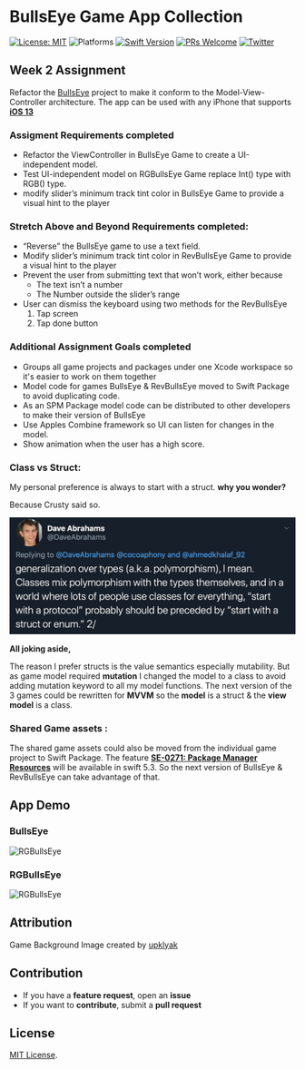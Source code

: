 # BullsEye Game App Collection 


[![License: MIT](https://img.shields.io/badge/License-MIT-yellow.svg)](https://opensource.org/licenses/MIT)
![Platforms](https://img.shields.io/badge/platform-iOS-lightgrey.svg)
[![Swift Version](https://img.shields.io/badge/Swift-5.2-F16D39.svg?style=flat)](https://developer.apple.com/swift)
[![PRs Welcome](https://img.shields.io/badge/PRs-welcome-brightgreen.svg?style=flat-square)](http://makeapullrequest.com)
[![Twitter](https://img.shields.io/badge/twitter-@byaruhaf-blue.svg)](http://twitter.com/byaruhaf)


## Week 2 Assignment

Refactor the [BullsEye](https://files.betamax.raywenderlich.com/attachments/videos/1927/20a3598d-8d8d-4044-ad39-5a1d58c62ad9.zip) project to make it conform to the Model-View-Controller architecture.
The app can be used with any iPhone that supports **[iOS 13](https://support.apple.com/en-il/guide/iphone/iphe3fa5df43/ios)**

### Assigment Requirements completed
* Refactor the ViewController in BullsEye Game to create a UI-independent model.
* Test UI-independent model on RGBullsEye Game replace Int() type with RGB() type.
* modify slider’s minimum track tint color in BullsEye Game to provide a visual hint to the player

### Stretch Above and Beyond Requirements completed:
* “Reverse” the BullsEye game to use a text field.
* Modify slider’s minimum track tint color in RevBullsEye Game to provide a visual hint to the player
* Prevent the user from submitting text that won’t work, either because
    * The text isn’t a number
    * The Number outside the slider’s range
* User can dismiss the keyboard using two methods for the RevBullsEye
     1. Tap screen
    2. Tap done button 
 

### Additional Assignment Goals completed
* Groups all game projects and packages under one Xcode workspace so it's easier to work on them together
* Model code for games BullsEye & RevBullsEye moved to Swift Package to avoid duplicating code.
* As an SPM Package model code can be distributed to other developers to make their version of BullsEye
* Use Apples Combine framework so UI can listen for changes in the model.
* Show animation when the user has a high score. 

### Class vs Struct:
My personal preference is always to start with a struct. **why you wonder?**

Because Crusty said so.

![Crusty](Demo/Crusty.png) 

**All joking aside,**

The reason I prefer structs is the value semantics especially mutability. But as game model required **mutation** I changed the model to a class to avoid adding mutation keyword to all my model functions. The next version of the 3 games could be rewritten for **MVVM** so the **model** is a struct & the **view model** is a class.  

### Shared Game assets :
The shared game assets could also be moved from the individual game project to Swift Package.
The feature **[SE-0271: Package Manager Resources](https://github.com/apple/swift-evolution/blob/master/proposals/0271-package-manager-resources.md)** will be available in swift 5.3. So the next version of BullsEye & RevBullsEye can take advantage of that. 

## App Demo
### BullsEye
![RGBullsEye](Demo/Bull3.gif)
### RGBullsEye
![RGBullsEye](Demo/RGBBull.gif)

## Attribution
Game Background Image created by <a href='https://www.freepik.com/upklyak'> upklyak</a>


## Contribution
- If you have a **feature request**, open an **issue**
- If you want to **contribute**, submit a **pull request**


## License
[MIT License](https://github.com/byaruhaf/RWiOSBootcamp/blob/master/LICENSE).
